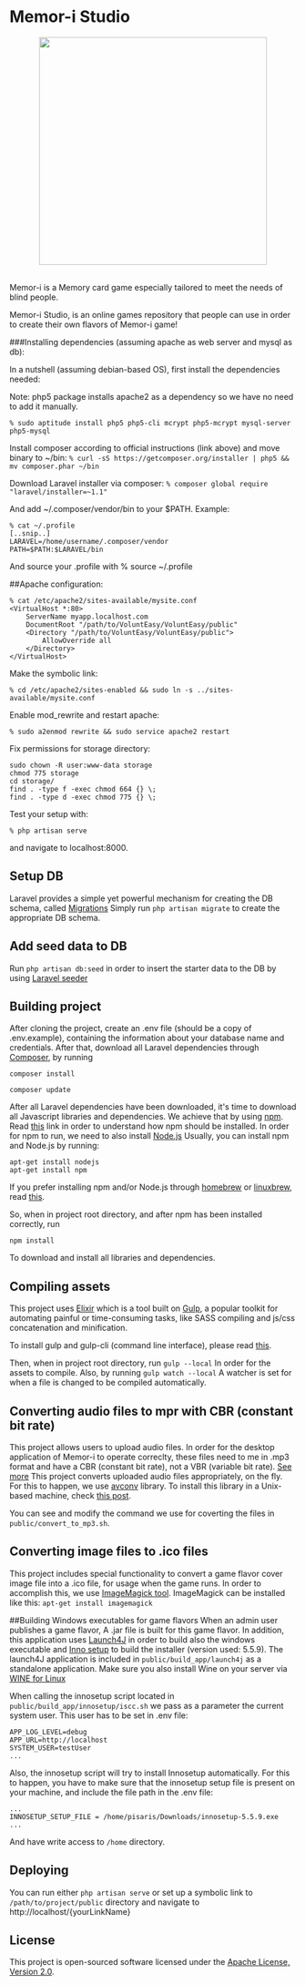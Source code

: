 # Memor-i Studio
<p align="center">
<img src="https://raw.githubusercontent.com/scify/Memor-i/master/src/main/resources/img/memori.png" width="400">
</p>
<br>
Memor-i is a Memory card game especially tailored to meet the needs of blind people.

Memor-i Studio, is an online games repository that people can use in order to create their own flavors of Memor-i game!


###Installing dependencies (assuming apache as web server and mysql as db):

In a nutshell (assuming debian-based OS), first install the dependencies needed:

Note: php5 package installs apache2 as a dependency so we have no need to add it manually.

```
% sudo aptitude install php5 php5-cli mcrypt php5-mcrypt mysql-server php5-mysql
```

Install composer according to official instructions (link above) and move binary to ~/bin:
```% curl -sS https://getcomposer.org/installer | php5 && mv composer.phar ~/bin```

Download Laravel installer via composer:
```% composer global require "laravel/installer=~1.1"```


And add ~/.composer/vendor/bin to your $PATH. Example:
```
% cat ~/.profile
[..snip..]
LARAVEL=/home/username/.composer/vendor
PATH=$PATH:$LARAVEL/bin
```
And source your .profile with % source ~/.profile

##Apache configuration:
```
% cat /etc/apache2/sites-available/mysite.conf
<VirtualHost *:80>
    ServerName myapp.localhost.com
    DocumentRoot "/path/to/VoluntEasy/VoluntEasy/public"
    <Directory "/path/to/VoluntEasy/VoluntEasy/public">
        AllowOverride all
    </Directory>
</VirtualHost>
```
Make the symbolic link:
```
% cd /etc/apache2/sites-enabled && sudo ln -s ../sites-available/mysite.conf
```
Enable mod_rewrite and restart apache:
```
% sudo a2enmod rewrite && sudo service apache2 restart
```
Fix permissions for storage directory:
```
sudo chown -R user:www-data storage
chmod 775 storage
cd storage/
find . -type f -exec chmod 664 {} \;
find . -type d -exec chmod 775 {} \;
```
Test your setup with:
```
% php artisan serve
```
and navigate to localhost:8000.

## Setup DB
Laravel provides a simple yet powerful mechanism for creating the DB schema, called [Migrations](https://laravel.com/docs/5.3/migrations)
Simply run ```php artisan migrate``` to create the appropriate DB schema.

## Add seed data to DB
Run ```php artisan db:seed``` in order to insert the starter data to the DB by using [Laravel seeder](https://laravel.com/docs/5.3/seeding)

## Building project
After cloning the project, create an .env file (should be a copy of .env.example),
containing the information about your database name and credentials. 
After that, download all Laravel dependencies through [Composer](https://laravel.com/docs/5.3/installation), by running

```
composer install

composer update
```

After all Laravel dependencies have been downloaded, it's time to download all Javascript libraries and dependencies. 
We achieve that by using [npm](http://blog.npmjs.org/post/85484771375/how-to-install-npm).
Read [this](https://www.digitalocean.com/community/tutorials/how-to-install-node-js-on-an-ubuntu-14-04-server) link in order to understand how npm should be installed.
In order for npm to run, we need to also install [Node.js](https://nodejs.org/en/)
Usually, you can install npm and Node.js by running:
```
apt-get install nodejs
apt-get install npm
```

If you prefer installing npm and/or Node.js through [homebrew](http://brew.sh/) or [linuxbrew](http://linuxbrew.sh/), read [this](http://blog.teamtreehouse.com/install-node-js-npm-linux).

So, when in project root directory, and after npm has been installed correctly, run
```
npm install
```
To download and install all libraries and dependencies.

## Compiling assets

This project uses [Elixir](https://laravel.com/docs/5.3/elixir) which is a tool built on [Gulp](http://gulpjs.com/),
a popular toolkit for automating painful or time-consuming tasks, like SASS compiling and js/css concatenation and minification.

To install gulp and gulp-cli (command line interface), please read [this](https://github.com/gulpjs/gulp/blob/master/docs/getting-started.md).

Then, when in project root directory, run 
```gulp --local```
In order for the assets to compile. Also, by running
```gulp watch --local```
A watcher is set for when a file is changed to be compiled automatically.

## Converting audio files to mpr with CBR (constant bit rate)
This project allows users to upload audio files. In order for the desktop application of Memor-i to operate correclty,
these files need to me in .mp3 format and have a CBR (constant bit rate), not a VBR (variable bit rate). [See more](https://www.lifewire.com/difference-between-cbr-and-vbr-encoding-2438423)
This project converts uploaded audio files appropriately, on the fly. For this to happen, we use [avconv](https://libav.org/avconv.html) library.
To install this library in a Unix-based machine, check [this post](http://askubuntu.com/questions/391357/how-do-you-install-avconv-on-ubuntu-server-13-04).

You can see and modify the command we use for coverting the files in ```public/convert_to_mp3.sh```.

## Converting image files to .ico files
This project includes special functionality to convert a game flavor cover image file into a .ico file, for usage when the game runs.
In order to accomplish this, we use [ImageMagick tool](https://github.com/ImageMagick/ImageMagick/blob/master/LICENSE).
ImageMagick can be installed like this:
```apt-get install imagemagick```

##Building Windows executables for game flavors
When an admin user publishes a game flavor, A .jar file is built for this game flavor. In addition, this application uses
[Launch4J](http://launch4j.sourceforge.net/) in order to build also the windows executable and [Inno setup](http://www.jrsoftware.org/isinfo.php) to build the installer (version used: 5.5.9). 
The launch4J application is included in ```public/build_app/launch4j``` as a standalone application. 
Make sure you also install Wine on your server via [WINE for Linux](https://www.winehq.org/)

When calling the innosetup script located in ```public/build_app/innosetup/iscc.sh``` we pass as a parameter the current system user.
This user has to be set in .env file:
```
APP_LOG_LEVEL=debug
APP_URL=http://localhost
SYSTEM_USER=testUser
...
```

Also, the innosetup script will try to install Innosetup automatically. For this to happen, you have to make sure that the innosetup setup file
is present on your machine, and include the file path in the .env file:
```
...
INNOSETUP_SETUP_FILE = /home/pisaris/Downloads/innosetup-5.5.9.exe
...
```

And have write access to ```/home``` directory.

## Deploying
You can run either  ```php artisan serve``` or set up a symbolic link to ```/path/to/project/public``` directory and navigate to http://localhost/{yourLinkName}


## License

This project is open-sourced software licensed under the [Apache License, Version 2.0](https://www.apache.org/licenses/LICENSE-2.0).
